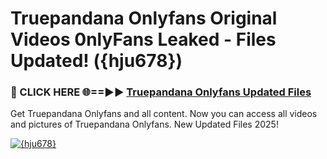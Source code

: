 # Truepandana Onlyfans Original Videos 0nlyFans Leaked - Files Updated! ({hju678})

<h3>🔴 CLICK HERE 🌐==►► <a href="https://tinyurl.com/ms9xzufz" rel="nofollow">Truepandana Onlyfans Updated Files</a></h3>

Get Truepandana Onlyfans and all content. Now you can access all videos and pictures of Truepandana Onlyfans. New Updated Files 2025!

[![{hju678}](https://i.imgur.com/PQ7UWWw.gif)](https://tinyurl.com/ms9xzufz)